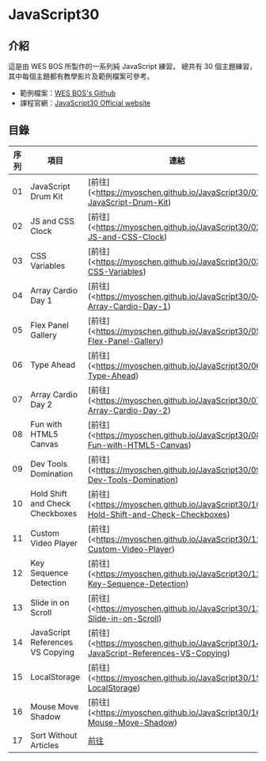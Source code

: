 # JavaScript30

## 介紹

這是由 WES BOS 所製作的一系列純 JavaScript 練習。
總共有 30 個主題練習，其中每個主題都有教學影片及範例檔案可參考。

- 範例檔案：[WES BOS's Github](https://github.com/wesbos/JavaScript30)
- 課程官網：[JavaScript30 Official website](https://javascript30.com/)

## 目錄

| 序列 | 項目                             | 連結                                                                                   |
| ---- | -------------------------------- | -------------------------------------------------------------------------------------- |
| 01   | JavaScript Drum Kit              | [前往](<<https://myoschen.github.io/JavaScript30/01-JavaScript-Drum-Kit>)              |
| 02   | JS and CSS Clock                 | [前往](<<https://myoschen.github.io/JavaScript30/02-JS-and-CSS-Clock>)                 |
| 03   | CSS Variables                    | [前往](<<https://myoschen.github.io/JavaScript30/03-CSS-Variables>)                    |
| 04   | Array Cardio Day 1               | [前往](<<https://myoschen.github.io/JavaScript30/04-Array-Cardio-Day-1>)               |
| 05   | Flex Panel Gallery               | [前往](<<https://myoschen.github.io/JavaScript30/05-Flex-Panel-Gallery>)               |
| 06   | Type Ahead                       | [前往](<<https://myoschen.github.io/JavaScript30/06-Type-Ahead>)                       |
| 07   | Array Cardio Day 2               | [前往](<<https://myoschen.github.io/JavaScript30/07-Array-Cardio-Day-2>)               |
| 08   | Fun with HTML5 Canvas            | [前往](<<https://myoschen.github.io/JavaScript30/08-Fun-with-HTML5-Canvas>)            |
| 09   | Dev Tools Domination             | [前往](<<https://myoschen.github.io/JavaScript30/09-Dev-Tools-Domination>)             |
| 10   | Hold Shift and Check Checkboxes  | [前往](<<https://myoschen.github.io/JavaScript30/10-Hold-Shift-and-Check-Checkboxes>)  |
| 11   | Custom Video Player              | [前往](<<https://myoschen.github.io/JavaScript30/11-Custom-Video-Player>)              |
| 12   | Key Sequence Detection           | [前往](<<https://myoschen.github.io/JavaScript30/12-Key-Sequence-Detection>)           |
| 13   | Slide in on Scroll               | [前往](<<https://myoschen.github.io/JavaScript30/13-Slide-in-on-Scroll>)               |
| 14   | JavaScript References VS Copying | [前往](<<https://myoschen.github.io/JavaScript30/14-JavaScript-References-VS-Copying>) |
| 15   | LocalStorage                     | [前往](<<https://myoschen.github.io/JavaScript30/15-LocalStorage>)                     |
| 16   | Mouse Move Shadow                | [前往](<<https://myoschen.github.io/JavaScript30/16-Mouse-Move-Shadow>)                |
| 17   | Sort Without Articles            | [前往](https://myoschen.github.io/JavaScript30/17-Sort-Without-Articles)               |
